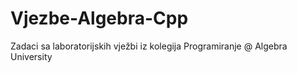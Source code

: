 # Vjezbe-Algebra-Cpp

Zadaci sa laboratorijskih vježbi iz kolegija Programiranje @ Algebra University
